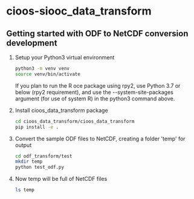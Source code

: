 # cioos-siooc_data_transform

## Getting started with ODF to NetCDF conversion development

1. Setup your Python3 virtual environment

   ```bash
   python3 -m venv venv
   source venv/bin/activate
   ```

   If you plan to run the R oce package using rpy2, use Python 3.7 or below
   (rpy2 requirement), and use the --system-site-packages argument (for use
   of system R) in the python3 command above.

1. Install cioos_data_transform package

   ```sh
   cd cioos_data_transform/cioos_data_transform
   pip install -e .
   ```

1. Convert the sample ODF files to NetCDF, creating a folder 'temp' for output

   ```sh
   cd odf_transform/test
   mkdir temp
   python test_odf.py
   ```

1. Now temp will be full of NetCDF files

   ```sh
   ls temp
   ```
